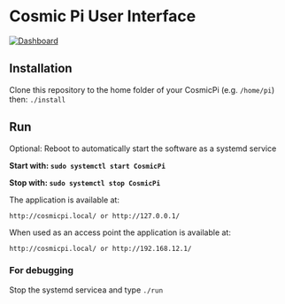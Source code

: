 # Cosmic Pi User Interface

[![Dashboard](https://img.youtube.com/vi/OOo4G47FLfk/0.jpg)](https://www.youtube.com/watch?v=OOo4G47FLfk "Cosmicpi UI demonstration")

## Installation
Clone this repository to the home folder of your CosmicPi (e.g. `/home/pi`)
then:
```./install```

## Run
Optional: Reboot to automatically start the software as a systemd service

**Start with: `sudo systemctl start CosmicPi`**

**Stop with: `sudo systemctl stop CosmicPi`**

The application is available at:

```http://cosmicpi.local/ or http://127.0.0.1/```

When used as an access point the application is available at:

```http://cosmicpi.local/ or http://192.168.12.1/```

### For debugging
Stop the systemd servicea and type `./run`

